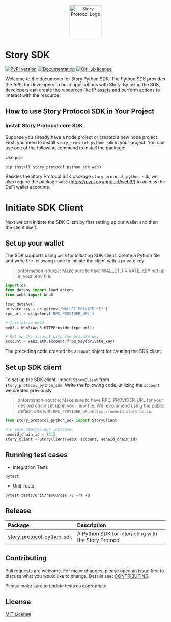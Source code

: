 <div align="center">
  <img src="https://raw.githubusercontent.com/storyprotocol/python-sdk/andrew/update-release-and-pypi/story_logo.png" width="100" alt="Story Protocol Logo">
</div>

# Story SDK

[![PyPI version](https://badge.fury.io/py/story-protocol-python-sdk.svg)](https://badge.fury.io/py/story-protocol-python-sdk)
[![Documentation](https://img.shields.io/badge/docs-latest-blue.svg)](https://docs.story.foundation/docs/sdk-overview)
[![GitHub license](https://img.shields.io/github/license/storyprotocol/python-sdk.svg)](https://github.com/storyprotocol/python-sdk/blob/main/LICENSE)

Welcome to the documents for Story Python SDK. The Python SDK provides the APIs for developers to build applications with Story. By using the SDK, developers can create the resources like IP assets and perform actions to interact with the resource.

## How to use Story Protocol SDK in Your Project

### Install Story Protocol core SDK

Suppose you already have a node project or created a new node project. First, you need to install `story_protocol_python_sdk` in your project. You can use one of the following command to install the package:

Use `pip`:

```
pip install story_protocol_python_sdk web3
```

Besides the Story Protocol SDK package `story_protocol_python_sdk`, we also require the package `web3` (https://pypi.org/project/web3/) to access the DeFi wallet accounts.

# Initiate SDK Client

Next we can initiate the SDK Client by first setting up our wallet and then the client itself.

## Set up your wallet

The SDK supports using `web3` for initiating SDK client. Create a Python file and write the following code to initiate the client with a private key:

> :information-source: Make sure to have WALLET_PRIVATE_KEY set up in your .env file.

```Python main.py
import os
from dotenv import load_dotenv
from web3 import Web3

load_dotenv()
private_key = os.getenv('WALLET_PRIVATE_KEY')
rpc_url = os.getenv('RPC_PROVIDER_URL')

# Initialize Web3
web3 = Web3(Web3.HTTPProvider(rpc_url))

# Set up the account with the private key
account = web3.eth.account.from_key(private_key)
```

The preceding code created the `account` object for creating the SDK client.

## Set up SDK client

To set up the SDK client, import `StoryClient` from `story_protocol_python_sdk`. Write the following code, utilizing the `account` we created previously.

> :information-source: Make sure to have RPC_PROVIDER_URL for your desired chain set up in your .env file. We recommend using the public default one with `RPC_PROVIDER_URL=https://aeneid.storyrpc.io`.

```Python main.py
from story_protocol_python_sdk import StoryClient

# Create StoryClient instance
aeneid_chain_id = 1315
story_client = StoryClient(web3, account, aeneid_chain_id)
```

## Running test cases

- Integration Tests

```
pytest
```

- Unit Tests

```
pytest tests/unit/resources -v -ra -q
```

## Release

| Package                         | Description                                    |
| :------------------------------ | :--------------------------------------------- |
| [story_protocol_python_sdk](./src/story_protocol_python_sdk) | A Python SDK for interacting with the Story Protocol. |

## Contributing

Pull requests are welcome. For major changes, please open an issue first
to discuss what you would like to change. Details see: [CONTRIBUTING](/CONTRIBUTING.md)

Please make sure to update tests as appropriate.

## License

[MIT License](/LICENSE.md)
